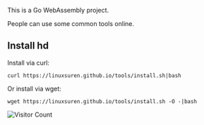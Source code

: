 This is a Go WebAssembly project.

People can use some common tools online.

## Install hd

Install via curl:
```shell
curl https://linuxsuren.github.io/tools/install.sh|bash
```

Or install via wget:
```shell
wget https://linuxsuren.github.io/tools/install.sh -O -|bash
```

![Visitor Count](https://profile-counter.glitch.me/{linuxsuren-tools}/count.svg)
